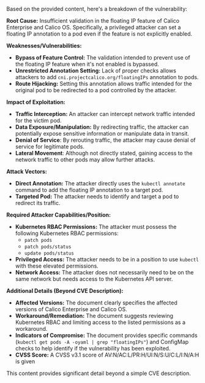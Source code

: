 Based on the provided content, here's a breakdown of the vulnerability:

**Root Cause:** Insufficient validation in the floating IP feature of Calico Enterprise and Calico OS. Specifically, a privileged attacker can set a floating IP annotation to a pod even if the feature is not explicitly enabled.

**Weaknesses/Vulnerabilities:**
*   **Bypass of Feature Control:** The validation intended to prevent use of the floating IP feature when it's not enabled is bypassed.
*   **Unrestricted Annotation Setting:** Lack of proper checks allows attackers to add `cni.projectcalico.org/floatingIPs` annotation to pods.
*   **Route Hijacking:** Setting this annotation allows traffic intended for the original pod to be redirected to a pod controlled by the attacker.

**Impact of Exploitation:**
*   **Traffic Interception:** An attacker can intercept network traffic intended for the victim pod.
*   **Data Exposure/Manipulation:** By redirecting traffic, the attacker can potentially expose sensitive information or manipulate data in transit.
*  **Denial of Service**: By rerouting traffic, the attacker may cause denial of service for legitimate pods.
*  **Lateral Movement**: Although not directly stated, gaining access to the network traffic to other pods may allow further attacks.

**Attack Vectors:**
*   **Direct Annotation:** The attacker directly uses the `kubectl annotate` command to add the floating IP annotation to a target pod.
*  **Targeted Pod:** The attacker needs to identify and target a pod to redirect its traffic.

**Required Attacker Capabilities/Position:**
*   **Kubernetes RBAC Permissions:** The attacker must possess the following Kubernetes RBAC permissions:
    *  `patch pods`
    *  `patch pods/status`
    *  `update pods/status`
*   **Privileged Access:** The attacker needs to be in a position to use `kubectl` with these elevated permissions.
*   **Network Access:** The attacker does not necessarily need to be on the same network but needs access to the Kubernetes API server.

**Additional Details (Beyond CVE Description):**
*   **Affected Versions:** The document clearly specifies the affected versions of Calico Enterprise and Calico OS.
*   **Workaround/Remediation:**  The document suggests reviewing Kubernetes RBAC and limiting access to the listed permissions as a workaround.
*   **Indicators of Compromise:** The document provides specific commands (`kubectl get pods -A -oyaml | grep "floatingIPs"`) and ConfigMap checks to help identify if the vulnerability has been exploited.
*   **CVSS Score:** A CVSS v3.1 score of AV:N/AC:L/PR:H/UI:N/S:U/C:L/I:N/A:H is given

This content provides significant detail beyond a simple CVE description.